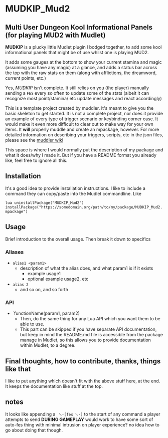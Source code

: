 # MUDKIP_Mud2

## Multi User Dungeon Kool Informational Panels (for playing MUD2 with Mudlet)

**MUDKIP** is a plucky little Mudlet plugin I bodged together,
to add some kool informational panels that might be of use
whilst one is playing MUD2.

It adds some gauges at the bottom to show your current stamina
and magic (assuming you have any magic) at a glance, and adds
a status bar across the top with the raw stats on them (along
with afflictions, the dreamword, current points, etc.)

Yes, *MUDKIP* isn't complete. It still relies on you (the 
player) manually sending a `FES` every so often to update
some of the stats (albeit it can recognize most point/stamina/
etc update messages and react accordingly)




This is a template project created by muddler. It's meant to give you the basic skeleton to get started.
It is not a complete project, nor does it provide an example of every type of trigger scenario or keybinding corner case. It would make it even more difficult to clear out to make way for your own items.
It **will** properly muddle and create an mpackage, however.
For more detailed information on describing your triggers, scripts, etc in the json files, please see the [muddler wiki](https://github.com/demonnic/muddler/wiki)

This space is where I would normally put the description of my package and what it does/why I made it. But if you have a README format you already like, feel free to ignore all this.

## Installation

It's a good idea to provide installation instructions. I like to include a command they can copy/paste into the Mudlet commandline. Like

`lua uninstallPackage("MUDKIP_Mud2") installPackage("https://somedomain.org/path/to/my/package/MUDKIP_Mud2.mpackage")`

## Usage

Brief introduction to the overall usage. Then break it down to specifics

### Aliases

* `alias1 <param1>`
  * description of what the alias does, and what param1 is if it exists
    * example usage1
    * optional example usage2, etc
* `alias 2`
  * and so on, and so forth

### API

* `functionName(param1, param2)
  * Then, do the same thing for any Lua API which you want them to be able to use.
  * This part can be skipped if you have separate API documentation, but keep in mind the README.md file is accessible from the package manage in Mudlet, so this allows you to provide documentation within Mudlet, to a degree.

## Final thoughts, how to contribute, thanks, things like that

I like to put anything which doesn't fit with the above stuff here, at the end. It keeps the documentation like stuff at the top.


## notes

It looks like appending a `￼␛-[fes￼␛-]` to the start of any
command a player attempts to send **DURING GAMEPLAY** would work
to have some sort of auto-fes thing with minimal intrusion on
player experience? no idea how to go about doing that though.
